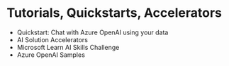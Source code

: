 # Tutorials, Quickstarts, Accelerators
* Quickstart: Chat with Azure OpenAI using your data
* AI Solution Accelerators
* Microsoft Learn AI Skills Challenge
* Azure OpenAI Samples
